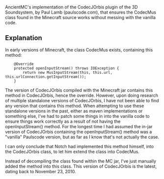 AncientMC's implementation of the CodecJOrbis plugin of the 3D Soundsystem, by Paul Lamb (paulscode.com), that ensures the
CodecMus class found in the Minecraft source works without messing with the vanilla code.

## Explanation ##
In early versions of Minecraft, the class CodecMus exists, containing this method:

```
    @Override
    protected openInputStream() throws IOException {
        return new MusInputStream(this, this.url, this.urlConnection.getInputStream());
    }
```

The version of CodecJOrbis compiled with the Minecraft jar contains this method in CodecJOrbis, hence the override. However,
upon doing research of multiple standalone versions of CodecJOrbis, I have not been able to find any version that contains this method.
When attempting to use these standalone versions in the past, either as maven implementations or something else, I've had to patch some things in 
into the vanilla code to ensure things work correctly as a result of not having the openInputStream() method. For the longest time I had assumed the in-jar version
of CodecJOrbis containing the openInputStream() method was a "vanilla" Paulscode version, but as far as I know that's not actually the case.

I can only conclude that Notch had implemented this method himself, into the CodecJOrbis class, to let him extend the class into CodecMus.

Instead of decompiling the class found within the MC jar, I've just manually added the method into this class. This version of CodecJOrbis
is the latest, dating back to November 23, 2010. 
